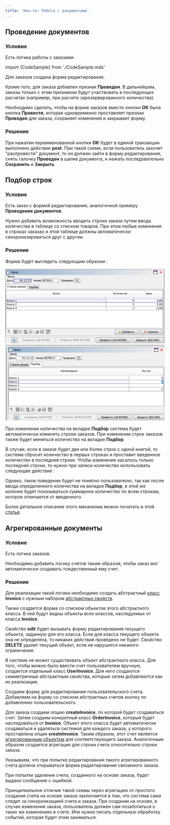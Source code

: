 ```yaml
---
title: 'How-to: Работа с документами'
---
```


## Проведение документов

### Условие

Есть логика работы с заказами.

import {CodeSample} from './CodeSample.mdx'

<CodeSample url="https://ru-documentation.lsfusion.org/sample?file=UseCaseDocument&block=sample1"/>

Для заказов создана форма редактирования.

<CodeSample url="https://ru-documentation.lsfusion.org/sample?file=UseCaseDocument&block=solution1"/>

Кроме того, для заказа добавлен признак **Проведен**. В дальнейшем, заказы только с этим признаком будут участвовать в последующих расчетах (например, при расчете зарезервированного количества).

<CodeSample url="https://ru-documentation.lsfusion.org/sample?file=UseCaseDocument&block=sample3"/>

Необходимо сделать, чтобы на форме заказов вместо кнопки **ОК** была кнопка **Провести**, которая одновременно проставляет признак **Проведен** для заказа, сохраняет изменения и закрывает форму.

### Решение

<CodeSample url="https://ru-documentation.lsfusion.org/sample?file=UseCaseDocument&block=solution3"/>

При нажатии переименованной кнопки **OK** будет в единой транзакции выполнено действие **post**. При такой схеме, если пользователь захочет "распровести" документ, то он должен зайти в форму редактирования, снять галочку **Проведен** в шапке документа, и нажать последовательно **Сохранить** и **Закрыть**.

## Подбор строк

### Условие

Есть заказ с формой редактирования, аналогичной примеру **Проведение документов**.

Нужно добавить возможность вводить строки заказа путем ввода количества в таблице со списком товаров. При этом любые изменения в строках заказах и этой таблице должны автоматически синхронизироваться друг с другом.

### Решение

<CodeSample url="https://ru-documentation.lsfusion.org/sample?file=UseCaseDocument&block=solution4"/>

Форма будет выглядеть следующим образом :

![](attachments/46367481/46367490.png)![](attachments/46367481/46367491.png)

При изменении количества на вкладке **Подбор** система будет автоматически изменять строки заказов. При изменении строк заказов также будет меняться количество на вкладке **Подбор**.

В случае, если в заказе будет две или более строк с одной книгой, то система сбросит количество в первых строках и проставит введенное количество в последней строке. Чтобы изменение касалось только последней строки, то нужно при записи количество использовать следующее действие :

<CodeSample url="https://ru-documentation.lsfusion.org/sample?file=UseCaseDocument&block=solution4a"/>

Однако, такое поведение будет не понятно пользователю, так как после ввода определенного количества на вкладке **Подбор**, в этой же колонке будет показываться суммарное количество по всем строкам, которое отличается от введенного.

Более детальное описание этого механизма можно почитать в этой [статье](https://habr.com/ru/company/lsfusion/blog/464487/).

## Агрегированные документы

### Условие

Есть логика заказов.

Необходимо добавить логику счетов таким образом, чтобы заказ мог автоматически создавать тождественный ему счет.

### Решение

Для реализации такой логики необходимо создать абстрактный [класс](Classes.md) **Invoice** с нужным набором [абстрактных свойств](Property_extension.md).

<CodeSample url="https://ru-documentation.lsfusion.org/sample?file=UseCaseDocument&block=solution5a"/>

Также создается форма со списком объектов этого абстрактного класса. В ней будут видны объекты всех классов, наследуемых от класса **Invoice**.

<CodeSample url="https://ru-documentation.lsfusion.org/sample?file=UseCaseDocument&block=solution5b"/>

Свойство **edit** будет вызывать форму редактирования текущего объекта, заданную для его класса. Если для класса текущего объекта она не определена, то никаких действий проведено не будет. Свойство **DELETE** удалит текущий объект, если не нарушится никакого ограничения.

В системе не может существовать объект абстрактного класса. Для того, чтобы можно было ввести счет пользователем вручную, создается отдельный класс **UserInvoice**. Для него создаются симметричные абстрактным свойства, которые затем добавляются как их реализация.

<CodeSample url="https://ru-documentation.lsfusion.org/sample?file=UseCaseDocument&block=solution5c"/>

Создаем форму для редактирования пользовательского счета. Добавляем на форму со списком абстрактных счетов кнопку по добавлению пользовательского.

<CodeSample url="https://ru-documentation.lsfusion.org/sample?file=UseCaseDocument&block=solution5d"/>

Для заказа создаем опцию **createInvoice**, по которой будет создаваться счет. Затем создаем конкретный класс **OrderInvoice**, который будет наследоваться от **Invoice**. Объект этого класса будет автоматически создаваться и удаляться системой для каждого заказа, у которого проставлена опция **createInvoice**. Таким образом, этот счет является [агрегированным объектом](Aggregations.md) для соответствующего заказа. Аналогичным образом создается агрегация для строки счета относительно строки заказа.

<CodeSample url="https://ru-documentation.lsfusion.org/sample?file=UseCaseDocument&block=solution5e"/>

Указываем, что при попытке редактирования такого агрегированного счета должна открываться форма редактирования связанного заказа.

<CodeSample url="https://ru-documentation.lsfusion.org/sample?file=UseCaseDocument&block=solution5f"/>

При попытке удаления счета, созданного на основе заказа, будет выдано сообщение с ошибкой.

Принципиальное отличие такой схемы через агрегацию от простого создания счета на основе заказа заключается в том, что система сама следит за синхронизацией счета и заказа. При создании на основе, в случае изменения заказа, пользователь должен сам позаботиться о таких же изменениях в счете. Или нужно писать отдельную обработку событий, которая будет этим заниматься.
